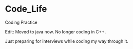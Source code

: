 # Code_Life
Coding Practice

Edit: Moved to java now. No longer coding in C++.

Just preparing for interviews while coding my way through it.
